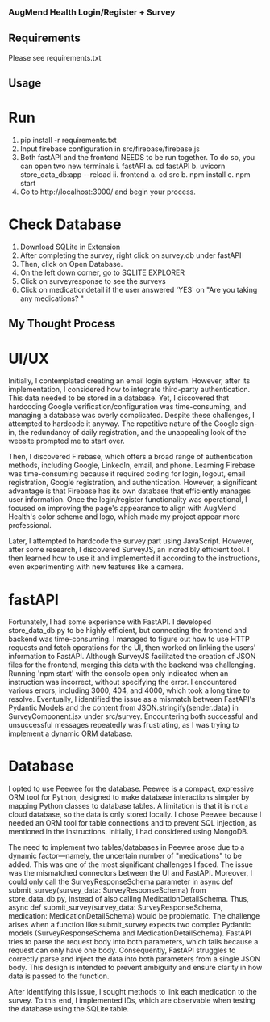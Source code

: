 ### AugMend Health Login/Register + Survey

## Requirements
Please see requirements.txt

## Usage

# Run
1. pip install -r requirements.txt
2. Input firebase configuration in src/firebase/firebase.js
3. Both fastAPI and the frontend NEEDS to be run together. To do so, you can open two new terminals
    i. fastAPI
        a. cd fastAPI
        b. uvicorn store_data_db:app --reload
    ii. frontend
        a. cd src
        b. npm install
        c. npm start
4. Go to http://localhost:3000/ and begin your process.

# Check Database
1. Download SQLite in Extension
2. After completing the survey, right click on survey.db under fastAPI
3. Then, click on Open Database.
4. On the left down corner, go to SQLITE EXPLORER
5. Click on surveyresponse to see the surveys
6. Click on medicationdetail if the user answered 'YES' on "Are you taking any medications? "


## My Thought Process

# UI/UX
Initially, I contemplated creating an email login system. However, after its implementation, I considered how to integrate third-party authentication. This data needed to be stored in a database. Yet, I discovered that hardcoding Google verification/configuration was time-consuming, and managing a database was overly complicated. Despite these challenges, I attempted to hardcode it anyway. The repetitive nature of the Google sign-in, the redundancy of daily registration, and the unappealing look of the website prompted me to start over.

Then, I discovered Firebase, which offers a broad range of authentication methods, including Google, LinkedIn, email, and phone. Learning Firebase was time-consuming because it required coding for login, logout, email registration, Google registration, and authentication. However, a significant advantage is that Firebase has its own database that efficiently manages user information. Once the login/register functionality was operational, I focused on improving the page's appearance to align with AugMend Health's color scheme and logo, which made my project appear more professional.

Later, I attempted to hardcode the survey part using JavaScript. However, after some research, I discovered SurveyJS, an incredibly efficient tool. I then learned how to use it and implemented it according to the instructions, even experimenting with new features like a camera.

# fastAPI
Fortunately, I had some experience with FastAPI. I developed store_data_db.py to be highly efficient, but connecting the frontend and backend was time-consuming. I managed to figure out how to use HTTP requests and fetch operations for the UI, then worked on linking the users' information to FastAPI. Although SurveyJS facilitated the creation of JSON files for the frontend, merging this data with the backend was challenging. Running 'npm start' with the console open only indicated when an instruction was incorrect, without specifying the error. I encountered various errors, including 3000, 404, and 4000, which took a long time to resolve. Eventually, I identified the issue as a mismatch between FastAPI's Pydantic Models and the content from JSON.stringify(sender.data) in SurveyComponent.jsx under src/survey. Encountering both successful and unsuccessful messages repeatedly was frustrating, as I was trying to implement a dynamic ORM database.

# Database
I opted to use Peewee for the database. Peewee is a compact, expressive ORM tool for Python, designed to make database interactions simpler by mapping Python classes to database tables. A limitation is that it is not a cloud database, so the data is only stored locally. I chose Peewee because I needed an ORM tool for table connections and to prevent SQL injection, as mentioned in the instructions. Initially, I had considered using MongoDB.

The need to implement two tables/databases in Peewee arose due to a dynamic factor—namely, the uncertain number of "medications" to be added. This was one of the most significant challenges I faced. The issue was the mismatched connectors between the UI and FastAPI. Moreover, I could only call the SurveyResponseSchema parameter in async def submit_survey(survey_data: SurveyResponseSchema) from store_data_db.py, instead of also calling MedicationDetailSchema. Thus, async def submit_survey(survey_data: SurveyResponseSchema, medication: MedicationDetailSchema) would be problematic. The challenge arises when a function like submit_survey expects two complex Pydantic models (SurveyResponseSchema and MedicationDetailSchema). FastAPI tries to parse the request body into both parameters, which fails because a request can only have one body. Consequently, FastAPI struggles to correctly parse and inject the data into both parameters from a single JSON body. This design is intended to prevent ambiguity and ensure clarity in how data is passed to the function.

After identifying this issue, I sought methods to link each medication to the survey. To this end, I implemented IDs, which are observable when testing the database using the SQLite table.